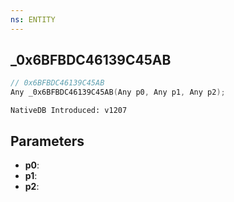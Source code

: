 ```yaml
---
ns: ENTITY
---
```

## _0x6BFBDC46139C45AB

```c
// 0x6BFBDC46139C45AB
Any _0x6BFBDC46139C45AB(Any p0, Any p1, Any p2);
```

```
NativeDB Introduced: v1207
```

## Parameters
* **p0**:
* **p1**:
* **p2**:
